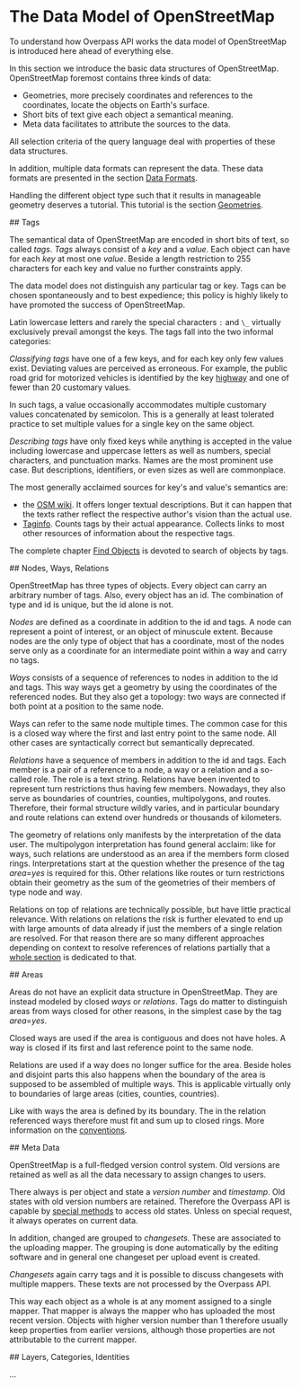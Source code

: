 The Data Model of OpenStreetMap
===============================

To understand how Overpass API works
the data model of OpenStreetMap is introduced here ahead of everything else.

In this section we introduce the basic data structures of OpenStreetMap.
OpenStreetMap foremost contains three kinds of data:

* Geometries, more precisely coordinates and references to the coordinates, locate the objects on Earth's surface.
* Short bits of text give each object a semantical meaning.
* Meta data facilitates to attribute the sources to the data.

All selection criteria of the query language deal with properties of these data structures.

In addition, multiple data formats can represent the data.
These data formats are presented in the section [Data Formats](../targets/formats.md).

Handling the different object type such that it results in manageable geometry deserves a tutorial.
This tutorial is the section [Geometries](../full_data/osm_types.md).

<a name="tags"/>
## Tags

The semantical data of OpenStreetMap are encoded in short bits of text, so called _tags_.
_Tags_ always consist of a _key_ and a _value_.
Each object can have for each _key_ at most one _value_.
Beside a length restriction to 255 characters for each key and value no further constraints apply.

The data model does not distinguish any particular tag or key.
Tags can be chosen spontaneously and to best expedience;
this policy is highly likely to have promoted the success of OpenStreetMap.

Latin lowercase letters and rarely the special characters `:` and `\_` virtually exclusively prevail amongst the keys.
The tags fall into the two informal categories:

_Classifying tags_ have one of a few keys,
and for each key only few values exist.
Deviating values are perceived as erroneous.
For example, the public road grid for motorized vehicles is identified by the key [highway](https://taginfo.openstreetmap.org/keys/highway) and one of fewer than 20 customary values.

In such tags, a value occasionally accommodates multiple customary values concatenated by semicolon.
This is a generally at least tolerated practice to set multiple values for a single key on the same object.

_Describing tags_ have only fixed keys
while anything is accepted in the value
including lowercase and uppercase letters as well as numbers, special characters, and punctuation marks.
Names are the most prominent use case.
But descriptions, identifiers, or even sizes as well are commonplace.

The most generally acclaimed sources for key's and value's semantics are:

* the [OSM wiki](https://wiki.openstreetmap.org/wiki/Map_Features).
  It offers longer textual descriptions.
  But it can happen that the texts rather reflect the respective author's vision than the actual use.
* [Taginfo](https://taginfo.openstreetmap.org/).
  Counts tags by their actual appearance.
  Collects links to most other resources of information about the respective tags.

The complete chapter [Find Objects](../criteria/index.md) is devoted to search of objects by tags.

<a name="nwr"/>
## Nodes, Ways, Relations

OpenStreetMap has three types of objects.
Every object can carry an arbitrary number of tags.
Also, every object has an id.
The combination of type and id is unique, but the id alone is not.

_Nodes_ are defined as a coordinate in addition to the id and tags.
A node can represent a point of interest, or an object of minuscule extent.
Because nodes are the only type of object that has a coordinate,
most of the nodes serve only as a coordinate for an intermediate point within a way
and carry no tags.

_Ways_ consists of a sequence of references to nodes in addition to the id and tags.
This way ways get a geometry by using the coordinates of the referenced nodes.
But they also get a topology:
two ways are connected if both point at a position to the same node.

Ways can refer to the same node multiple times.
The common case for this is a closed way where the first and last entry point to the same node.
All other cases are syntactically correct but semantically deprecated.

_Relations_ have a sequence of members in addition to the id and tags.
Each member is a pair of a reference to a node, a way or a relation and a so-called role.
The role is a text string.
Relations have been invented to represent turn restrictions
thus having few members.
Nowadays, they also serve as boundaries of countries, counties, multipolygons, and routes.
Therefore, their formal structure wildly varies,
and in particular boundary and route relations can extend over hundreds or thousands of kilometers.

The geometry of relations only manifests by the interpretation of the data user.
The multipolygon interpretation has found general acclaim:
like for ways, such relations are understood as an area if the members form closed rings.
Interpretations start at the question whether the presence of the tag _area_=_yes_ is required for this.
Other relations like routes or turn restrictions obtain their geometry as the sum of the geometries of their members of type node and way.

Relations on top of relations are technically possible,
but have little practical relevance.
With relations on relations the risk is further elevated
to end up with large amounts of data already if just the members of a single relation are resolved.
For that reason there are so many different approaches depending on context to resolve references of relations partially
that a [whole section](../full_data/osm_types.md#rels_on_rels) is dedicated to that.

<a name="areas"/>
## Areas

Areas do not have an explicit data structure in OpenStreetMap.
They are instead modeled by closed _ways_ or _relations_.
Tags do matter to distinguish areas from ways closed for other reasons,
in the simplest case by the tag _area_=_yes_.

Closed ways are used if the area is contiguous and does not have holes.
A way is closed if its first and last reference point to the same node.

Relations are used if a way does no longer suffice for the area.
Beside holes and disjoint parts this also happens
when the boundary of the area is supposed to be assembled of multiple ways.
This is applicable virtually only to boundaries of large areas (cities, counties, countries).

Like with ways the area is defined by its boundary.
The in the relation referenced ways therefore must fit and sum up to closed rings.
More information on the [conventions](https://github.com/osmlab/fixing-polygons-in-osm/blob/master/doc/background.md).

<a name="metas"/>
## Meta Data

OpenStreetMap is a full-fledged version control system.
Old versions are retained as well as all the data necessary to assign changes to users.

There always is per object and state a _version number_ and _timestamp_.
Old states with old version numbers are retained.
Therefore the Overpass API is capable by [special methods](../analysis/museum.md) to access old states.
Unless on special request, it always operates on current data.

In addition, changed are grouped to _changesets_.
These are associated to the uploading mapper.
The grouping is done automatically by the editing software
and in general one changeset per upload event is created.

_Changesets_ again carry tags and it is possible to discuss changesets with multiple mappers.
These texts are not processed by the Overpass API.

This way each object as a whole is at any moment assigned to a single mapper.
That mapper is always the mapper who has uploaded the most recent version.
Objects with higher version number than 1 therefore usually keep properties from earlier versions,
although those properties are not attributable to the current mapper.

<a name="declined"/>
## Layers, Categories, Identities

...
<!--
Thematische Layer gibt es dagegen in OpenStreetMap nicht,
und dies auch aus gutem Grund.
Für die einen gehören Supermärkte zusammen mit Postämtern, Banken und Geldautomaten zu den Orten,
an denen man Bargeld bekommt.
Für die nächsten bilden Supermärkte dagegen mit Bäckereien und Fleischern eine Gruppe,
weil man dort Lebensmittel einkaufen kann.

Daher spielt die Klassifikation nur eine untergeordnete Rolle in OpenStreetMap.
Es werden stattdessen lieber objektive Eigenschaften gemappt.
Streitigkeiten über Klassifikation sind so weitgehend vermieden worden,
und die meisten Mapper können ihre Weltsicht ohne große Verrenkungen abbilden.

Eine ebenfalls häufig erwartete Struktur sind Kategorien,
egal ob sehr generell wie weltweit alle Filialen einer Fast-Food-Kette
oder speziell wie alle Briefkästen in Hessen.

OpenStreetMap ist eine räumliche Datenbank.
Listen aller Objekte mit einer speziellen Eingeschaft in einem beschränkten Gebiet lassen sich gezielt filtern.
Die Overpass API ist übrigens eines der dafür geeingeneten Tools,
und [Objekte Filtern](../criteria/index.md) das zuständige Kapitel.

Listen weltweit aller Objekte mit einer Eigenschaft haben dagegen allenfalls eine schwache räumliche Relevanz.
Zwar hat jede Filiale einen Standort,
aber die Fast-Food-Kette an sich erhält ihre räumliche Information ausschließlich vermittels dieser Filialen.

Zuletzt muss auch das Konzept der Identität eine Objektes hinter seinen Raumbezug zurücktreten.
Wie schon in Bezug auf den Layer haben verschiedene Mapper verschiedene Sichtweisen dazu,
was zu einer so komplexen Anlage wie einem großen Bahnhof dazugehört.
Nur Gleise und Bahnsteige? Das Empfangsgebäude, oder nur, wenn es für Reisende geöffnet ist oder der Bahngesellschaft gehört? Der Bahnhofsvorplatz, die nach dem Bahnhof benannte Umsteigehaltestelle?
Die Weichen im Vorfeld des Bahnhofs?

Wenn eine Bezugnahme auf die Darstellung eines Objekt der materiellen Welt genommen wird,
geht dies am Besten mit einer Koordinate.
Ortsfeste Anlagen ziehen per Definition nicht um,
und die Lagegenauigkeit in OpenStreetMap ist so gut,
dass eine Koordinate des Zielobjekts die beste Identifikation ist.
-->